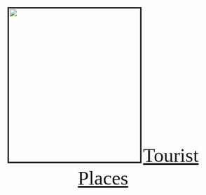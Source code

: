 <html>
<head>
<title> Home </title>
<style>
img{border:solid;height:350px;width:300px;}
html{text-align:center;}
a{font-size:45px;text-align:center;font-family: 'Pacifico', cursive;}  
</style> </head>
<body>
  <br><br><br>
<img src="https://lh3.googleusercontent.com/proxy/mLtowS6dcU9gM6Mr6fqujYzK787x0ZhnTw34C4fG-Bp628j1A-bvFkZIBwhvyKVui-8Voshu_ePuSAOvp9FLMcdFO0lta1APxn-yxdpacRk5lk6TuqEz_I56bi8">
<a href=" https://sanjana1-12thstd.github.io/Tourist-places/"> Tourist Places

